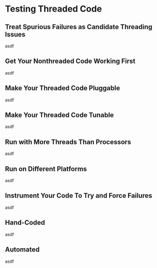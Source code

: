 # Testing Threaded Code

## Treat Spurious Failures as Candidate Threading Issues

asdf

## Get Your Nonthreaded Code Working First

asdf

## Make Your Threaded Code Pluggable

asdf

## Make Your Threaded Code Tunable

asdf

## Run with More Threads Than Processors

asdf

## Run on Different Platforms

asdf

## Instrument Your Code To Try and Force Failures

asdf

## Hand-Coded

asdf

## Automated

asdf
